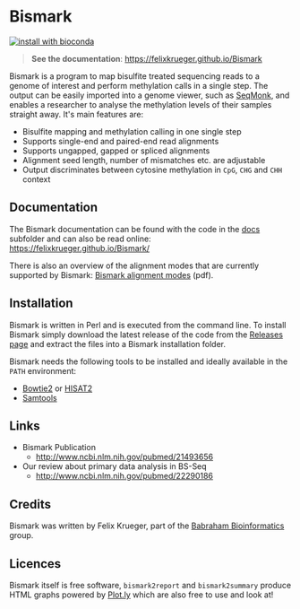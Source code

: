 # Bismark

[![install with bioconda](https://img.shields.io/badge/install%20with-bioconda-brightgreen.svg?style=flat)](http://bioconda.github.io/recipes/bismark/README.html)

> **See the documentation**: <https://felixkrueger.github.io/Bismark>

Bismark is a program to map bisulfite treated sequencing reads to a genome of interest and perform methylation calls in a single step. The output can be easily imported into a genome viewer, such as [SeqMonk](http://www.bioinformatics.babraham.ac.uk/projects/seqmonk/), and enables a researcher to analyse the methylation levels of their samples straight away. It's main features are:

- Bisulfite mapping and methylation calling in one single step
- Supports single-end and paired-end read alignments
- Supports ungapped, gapped or spliced alignments
- Alignment seed length, number of mismatches etc. are adjustable
- Output discriminates between cytosine methylation in `CpG`, `CHG` and `CHH` context

## Documentation

The Bismark documentation can be found with the code in the [docs](docs) subfolder and can also be read online: <https://felixkrueger.github.io/Bismark/>

There is also an overview of the alignment modes that are currently supported by Bismark: [Bismark alignment modes](http://www.bioinformatics.babraham.ac.uk/projects/bismark/Bismark_alignment_modes.pdf) (pdf).

## Installation

Bismark is written in Perl and is executed from the command line. To install Bismark simply download the latest release of the code from the [Releases page](https://github.com/FelixKrueger/Bismark/releases) and extract the files into a Bismark installation folder.

Bismark needs the following tools to be installed and ideally available in the `PATH` environment:

- [Bowtie2](http://bowtie-bio.sourceforge.net/bowtie2/) or [HISAT2](https://ccb.jhu.edu/software/hisat2/index.shtml)
- [Samtools](http://www.htslib.org/)

## Links

- Bismark Publication
  - http://www.ncbi.nlm.nih.gov/pubmed/21493656
- Our review about primary data analysis in BS-Seq
  - http://www.ncbi.nlm.nih.gov/pubmed/22290186
  
## Credits

Bismark was written by Felix Krueger, part of the [Babraham Bioinformatics](http://www.bioinformatics.babraham.ac.uk/projects/bismark/) group.

## Licences

Bismark itself is free software, `bismark2report` and `bismark2summary` produce HTML graphs powered by [Plot.ly](https://plot.ly/javascript/) which are also free to use and look at!
